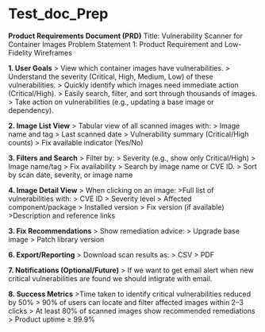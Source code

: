 # Test_doc_Prep
 **Product Requirements Document (PRD)**
Title: Vulnerability Scanner for Container Images
Problem Statement 1: Product Requirement and Low-Fidelity Wireframes

**1. User Goals**
    > View which container images have vulnerabilities.
    > Understand the severity (Critical, High, Medium, Low) of these vulnerabilities.
    > Quickly identify which images need immediate action (Critical/High).
    > Easily search, filter, and sort through thousands of images.
    > Take action on vulnerabilities (e.g., updating a base image or dependency).
    
**2. Image List View**
    > Tabular view of all scanned images with:
        > Image name and tag
        > Last scanned date
        > Vulnerability summary (Critical/High counts)
        > Fix available indicator (Yes/No)
        
**3. Filters and Search**
    > Filter by:
        > Severity (e.g., show only Critical/High)
        > Image name/tag
        > Fix availability
    > Search by image name or CVE ID.
    > Sort by scan date, severity, or image name

**4. Image Detail View**
    > When clicking on an image:
        >Full list of vulnerabilities with:
            > CVE ID
            > Severity level
            > Affected component/package
            > Installed version
            > Fix version (if available)
            >Description and reference links

**3. Fix Recommendations**
    > Show remediation advice:
        > Upgrade base image
        > Patch library version

**6. Export/Reporting**
    > Download scan results as:
        > CSV
        > PDF
        
**7. Notifications (Optional/Future)**
    > If we want to get email alert when new critical vulnerabilities are found we should intigrate with email.
    
**8. Success Metrics**
    >Time taken to identify critical vulnerabilities reduced by 50%
    > 90% of users can locate and filter affected images within 2–3 clicks
    > At least 80% of scanned images show recommended remediations
    > Product uptime ≥ 99.9%




            

